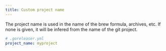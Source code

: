 ```yaml
---
title: Custom project name
---
```


The project name is used in the name of the brew formula, archives, etc.
If none is given, it will be infered from the name of the git project.


```yaml
# .goreleaser.yml
project_name: myproject
```
